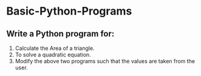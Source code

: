 # Basic-Python-Programs
## Write a Python program for:
1. Calculate the Area of a triangle.
2. To solve a quadratic equation.
3. Modify the above two programs such that the values are taken from the user.
